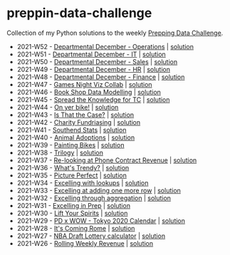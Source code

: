 # preppin-data-challenge
Collection of my Python solutions to the weekly [Prepping Data Challenge](https://preppindata.blogspot.com/p/the-challenge-index.html).

- 2021-W52 - [Departmental December - Operations](https://preppindata.blogspot.com/2021/12/2021-week-52-departmental-december.html) | [solution](https://github.com/SmirkyGraphs/preppin-data-challenge/blob/main/2021/2021-W52/main.py)
- 2021-W51 - [Departmental December - IT](https://preppindata.blogspot.com/2021/12/2021-week-51-departmental-december-it.html) | [solution](https://github.com/SmirkyGraphs/preppin-data-challenge/blob/main/2021/2021-W51/main.py)
- 2021-W50 - [Departmental December - Sales](https://preppindata.blogspot.com/2021/12/2021-week-50-departmental-december-sales.html) | [solution](https://github.com/SmirkyGraphs/preppin-data-challenge/blob/main/2021/2021-W50/main.py)
- 2021-W49 - [Departmental December - HR](https://preppindata.blogspot.com/2021/12/2021-week-49-departmental-december.html) | [solution](https://github.com/SmirkyGraphs/preppin-data-challenge/blob/main/2021/2021-W49/main.py)
- 2021-W48 - [Departmental December - Finance](https://preppindata.blogspot.com/2021/12/2021-week-48-departmental-december.html) | [solution](https://github.com/SmirkyGraphs/preppin-data-challenge/blob/main/2021/2021-W48/main.py)
- 2021-W47 - [Games Night Viz Collab](https://preppindata.blogspot.com/2021/11/2021-week-47-games-night-viz-collab.html) | [solution](https://github.com/SmirkyGraphs/preppin-data-challenge/blob/main/2021/2021-W47/main.py)
- 2021-W46 - [Book Shop Data Modelling](https://preppindata.blogspot.com/2021/11/2021-week-46-book-shop-data-modelling.html) | [solution](https://github.com/SmirkyGraphs/preppin-data-challenge/blob/main/2021/2021-W46/main.py)
- 2021-W45 - [Spread the Knowledge for TC](https://preppindata.blogspot.com/2021/11/2021-week-45-spread-knowledge-for-tc.html) | [solution](https://github.com/SmirkyGraphs/preppin-data-challenge/blob/main/2021/2021-W45/main.py)
- 2021-W44 - [On yer bike!](https://preppindata.blogspot.com/2021/11/2021-week-44-on-yer-bike.html) | [solution](https://github.com/SmirkyGraphs/preppin-data-challenge/blob/main/2021/2021-W44/main.py)
- 2021-W43 - [Is That the Case?](https://preppindata.blogspot.com/2021/10/2021-week-43-is-that-case.html) | [solution](https://github.com/SmirkyGraphs/preppin-data-challenge/blob/main/2021/2021-W43/main.py)
- 2021-W42 - [Charity Fundriasing](https://preppindata.blogspot.com/2021/10/2021-week-42-charity-fundraising.html) | [solution](https://github.com/SmirkyGraphs/preppin-data-challenge/blob/main/2021/2021-W42/main.py)
- 2021-W41 - [Southend Stats](https://preppindata.blogspot.com/2021/10/2021-week-41-southend-stats.html) | [solution](https://github.com/SmirkyGraphs/preppin-data-challenge/blob/main/2021/2021-W41/main.py)
- 2021-W40 - [Animal Adoptions](https://preppindata.blogspot.com/2021/10/2021-week-40-animal-adoptions.html) | [solution](https://github.com/SmirkyGraphs/preppin-data-challenge/blob/main/2021/2021-W40/main.py)
- 2021-W39 - [Painting Bikes](https://preppindata.blogspot.com/2021/09/2021-week-39-painting-bikes.html) | [solution](https://github.com/SmirkyGraphs/preppin-data-challenge/blob/main/2021/2021-W39/main.py)
- 2021-W38 - [Trilogy](https://preppindata.blogspot.com/2021/09/2021-week-38-trilogy.html) | [solution](https://github.com/SmirkyGraphs/preppin-data-challenge/blob/main/2021/2021-W38/main.py)
- 2021-W37 - [Re-looking at Phone Contract Revenue](https://preppindata.blogspot.com/2021/09/2021-week-37-re-looking-at-phone.html) | [solution](https://github.com/SmirkyGraphs/preppin-data-challenge/blob/main/2021/2021-W37/main.py)
- 2021-W36 - [What's Trendy?](https://preppindata.blogspot.com/2021/09/2021-week-36-whats-trendy.html) | [solution](https://github.com/SmirkyGraphs/preppin-data-challenge/tree/main/2021/2021-W36/main.py)
- 2021-W35 - [Picture Perfect](https://preppindata.blogspot.com/2021/09/2021-week-35-picture-perfect.html) | [solution](https://github.com/SmirkyGraphs/preppin-data-challenge/tree/main/2021/2021-W35/main.py)
- 2021-W34 - [Excelling with lookups](https://preppindata.blogspot.com/2021/08/2021-week-34-excelling-with-lookups.html) | [solution](https://github.com/SmirkyGraphs/preppin-data-challenge/tree/main/2021/2021-W34/main.py)
- 2021-W33 - [Excelling at adding one more row](https://preppindata.blogspot.com/2021/08/2021-week-33-excelling-at-adding-one.html) | [solution](https://github.com/SmirkyGraphs/preppin-data-challenge/blob/main/2021/2021-W33/main.py)
- 2021-W32 - [Excelling through aggregation](https://preppindata.blogspot.com/2021/08/2021-week-32-excelling-through.html) | [solution](https://github.com/SmirkyGraphs/preppin-data-challenge/blob/main/2021/2021-W32/main.py)
- 2021-W31 - [Excelling in Prep](https://preppindata.blogspot.com/2021/08/2021-week-36-excelling-in-prep.html) | [solution](https://github.com/SmirkyGraphs/preppin-data-challenge/blob/main/2021/2021-W31/main.py)
- 2021-W30 - [Lift Your Spirits](https://preppindata.blogspot.com/2021/07/2021-week-30-lift-your-spirits.html) | [solution](https://github.com/SmirkyGraphs/preppin-data-challenge/blob/main/2021/2021-W30/main.py)
- 2021-W29 - [PD x WOW - Tokyo 2020 Calendar](https://preppindata.blogspot.com/2021/07/2021-week-29-pd-x-wow-tokyo-2020.html) | [solution](https://github.com/SmirkyGraphs/preppin-data-challenge/blob/main/2021/2021-W29/main.py)
- 2021-W28 - [It's Coming Rome](https://preppindata.blogspot.com/2021/07/2021-week-28-its-coming-rome.html) | [solution](https://github.com/SmirkyGraphs/preppin-data-challenge/blob/main/2021/2021-W28/main.py)
- 2021-W27 - [NBA Draft Lottery calculator](https://preppindata.blogspot.com/2021/07/2021-week-27-nba-draft-lottery.html) | [solution](https://github.com/SmirkyGraphs/preppin-data-challenge/blob/main/2021/2021-W27/main.py)
- 2021-W26 - [Rolling Weekly Revenue](https://preppindata.blogspot.com/2021/06/2021-week-26-rolling-weekly-revenue.html) | [solution](https://github.com/SmirkyGraphs/preppin-data-challenge/blob/main/2021/2021-W26/main.py)

